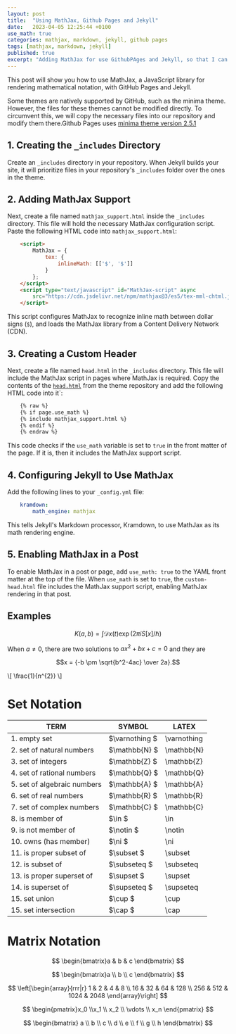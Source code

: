 ```yaml
---
layout: post
title:  "Using MathJax, Github Pages and Jekyll"
date:   2023-04-05 12:25:44 +0100
use_math: true
categories: mathjax, markdown, jekyll, github pages
tags: [mathjax, markdown, jekyll]
published: true
excerpt: "Adding MathJax for use GithubPAges and Jekyll, so that I can display Maths equations." # Optional: Remove if not needed
---
```


This post will show you how to use MathJax, a JavaScript library for rendering mathematical notation, with GitHub Pages and Jekyll.

Some themes are natively supported by GitHub, such as the minima theme. However, the files for these themes cannot be modified directly. To circumvent this, we will copy the necessary files into our repository and modify them there.Github Pages uses [minima theme version 2.5.1](https://github.com/jekyll/minima/tree/v2.5.1)

## 1. Creating the `_includes` Directory

Create an `_includes` directory in your repository. When Jekyll builds your site, it will prioritize files in your repository's `_includes` folder over the ones in the theme.

## 2. Adding MathJax Support

Next, create a file named `mathjax_support.html` inside the `_includes` directory. This file will hold the necessary MathJax configuration script. Paste the following HTML code into `mathjax_support.html`:

```html
    <script>
        MathJax = {
            tex: {
                inlineMath: [['$', '$']]
            }
        };
    </script>
    <script type="text/javascript" id="MathJax-script" async
        src="https://cdn.jsdelivr.net/npm/mathjax@3/es5/tex-mml-chtml.js">
    </script>
```

This script configures MathJax to recognize inline math between dollar signs (`$`), and loads the MathJax library from a Content Delivery Network (CDN).

## 3. Creating a Custom Header

Next, create a file named `head.html` in the `_includes` directory. This file will include the MathJax script in pages where MathJax is required. Copy the contents of the [`head.html`](https://github.com/jekyll/minima/blob/v2.5.1/_includes/head.html) from the theme repository and add the following HTML code into it`:

```html
    {% raw %}
    {% if page.use_math %}  
    {% include mathjax_support.html %}  
    {% endif %}
    {% endraw %}
```

This code checks if the `use_math` variable is set to `true` in the front matter of the page. If it is, then it includes the MathJax support script.

## 4. Configuring Jekyll to Use MathJax

Add the following lines to your `_config.yml` file:

```yml
    kramdown:
        math_engine: mathjax
```

This tells Jekyll's Markdown processor, Kramdown, to use MathJax as its math rendering engine.

## 5. Enabling MathJax in a Post

To enable MathJax in a post or page, add `use_math: true` to the YAML front matter at the top of the file. When `use_math` is set to `true`, the `custom-head.html` file includes the MathJax support script, enabling MathJax rendering in that post.

## Examples

$$
K(a,b) = \int \mathcal{D}x(t) \exp(2\pi i S[x]/\hbar)
$$

When $a \ne 0$, there are two solutions to $ax^2 + bx + c = 0$ and they are

$$x = {-b \pm \sqrt{b^2-4ac} \over 2a}.$$

\\[ \frac{1}{n^{2}} \\]

# Set Notation

| TERM                        | SYMBOL      | LATEX       |
|-----------------------------|-------------|-------------|
| 1. empty set                | $\varnothing $| \varnothing |
| 2. set of natural numbers   | $\mathbb{N}  $| \mathbb{N}  |
| 3. set of integers          | $\mathbb{Z}  $| \mathbb{Z}  |
| 4. set of rational numbers  | $\mathbb{Q}  $| \mathbb{Q}  |
| 5. set of algebraic numbers | $\mathbb{A}  $| \mathbb{A}  |
| 6. set of real numbers      | $\mathbb{R}  $| \mathbb{R}  |
| 7. set of complex numbers   | $\mathbb{C}  $| \mathbb{C}  |
| 8. is member of             | $\in         $| \in         |
| 9. is not member of         | $\notin      $| \notin      |
| 10. owns (has member)       | $\ni         $| \ni         |
| 11. is proper subset of     | $\subset     $| \subset     |
| 12. is subset of            | $\subseteq   $| \subseteq   |
| 13. is proper superset of   | $\supset     $| \supset     |
| 14. is superset of          | $\supseteq   $| \supseteq   |
| 15. set union               | $\cup        $| \cup        |
| 15. set intersection        | $\cap        $| \cap        |

# Matrix Notation

$$
\begin{bmatrix}a & b & c \end{bmatrix}
$$

$$
\begin{bmatrix}a \\ b \\ c \end{bmatrix}
$$

$$
  \left[\begin{array}{rrr|r}
    1 & 2 & 4 & 8 \\
    16 & 32 & 64 & 128 \\
    256 & 512 & 1024 & 2048
  \end{array}\right]
$$

$$
\begin{pmatrix}x_0 \\x_1 \\ x_2 \\ \vdots \\ x_n \end{pmatrix}
$$

$$
\begin{bmatrix}
a \\ b \\ c \\ d \\ e \\ f \\ g \\ h
\end{bmatrix}
$$
